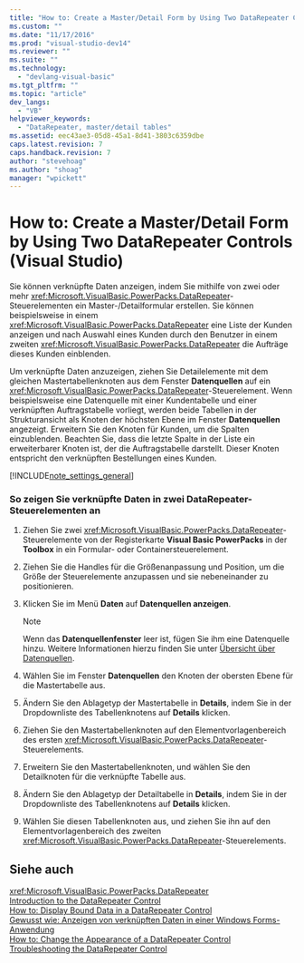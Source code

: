 ```yaml
---
title: "How to: Create a Master/Detail Form by Using Two DataRepeater Controls (Visual Studio) | Microsoft Docs"
ms.custom: ""
ms.date: "11/17/2016"
ms.prod: "visual-studio-dev14"
ms.reviewer: ""
ms.suite: ""
ms.technology: 
  - "devlang-visual-basic"
ms.tgt_pltfrm: ""
ms.topic: "article"
dev_langs: 
  - "VB"
helpviewer_keywords: 
  - "DataRepeater, master/detail tables"
ms.assetid: eec43ae3-05d8-45a1-8d41-3803c6359dbe
caps.latest.revision: 7
caps.handback.revision: 7
author: "stevehoag"
ms.author: "shoag"
manager: "wpickett"
---
```

# How to: Create a Master/Detail Form by Using Two DataRepeater Controls (Visual Studio)
Sie können verknüpfte Daten anzeigen, indem Sie mithilfe von zwei oder mehr <xref:Microsoft.VisualBasic.PowerPacks.DataRepeater>\-Steuerelementen ein Master\-\/Detailformular erstellen.  Sie können beispielsweise in einem <xref:Microsoft.VisualBasic.PowerPacks.DataRepeater> eine Liste der Kunden anzeigen und nach Auswahl eines Kunden durch den Benutzer in einem zweiten <xref:Microsoft.VisualBasic.PowerPacks.DataRepeater> die Aufträge dieses Kunden einblenden.  
  
 Um verknüpfte Daten anzuzeigen, ziehen Sie Detailelemente mit dem gleichen Mastertabellenknoten aus dem Fenster **Datenquellen** auf ein <xref:Microsoft.VisualBasic.PowerPacks.DataRepeater>\-Steuerelement.  Wenn beispielsweise eine Datenquelle mit einer Kundentabelle und einer verknüpften Auftragstabelle vorliegt, werden beide Tabellen in der Strukturansicht als Knoten der höchsten Ebene im Fenster **Datenquellen** angezeigt.  Erweitern Sie den Knoten für Kunden, um die Spalten einzublenden.  Beachten Sie, dass die letzte Spalte in der Liste ein erweiterbarer Knoten ist, der die Auftragstabelle darstellt.  Dieser Knoten entspricht den verknüpften Bestellungen eines Kunden.  
  
 [!INCLUDE[note_settings_general](../../../csharp/language-reference/compiler-messages/includes/note_settings_general_md.md)]  
  
### So zeigen Sie verknüpfte Daten in zwei DataRepeater\-Steuerelementen an  
  
1.  Ziehen Sie zwei <xref:Microsoft.VisualBasic.PowerPacks.DataRepeater>\-Steuerelemente von der Registerkarte **Visual Basic PowerPacks** in der **Toolbox** in ein Formular\- oder Containersteuerelement.  
  
2.  Ziehen Sie die Handles für die Größenanpassung und Position, um die Größe der Steuerelemente anzupassen und sie nebeneinander zu positionieren.  
  
3.  Klicken Sie im Menü **Daten** auf **Datenquellen anzeigen**.  
  
    > [!NOTE]
    >  Wenn das **Datenquellenfenster** leer ist, fügen Sie ihm eine Datenquelle hinzu.  Weitere Informationen hierzu finden Sie unter [Übersicht über Datenquellen](/visual-studio/data-tools/add-new-data-sources).  
  
4.  Wählen Sie im Fenster **Datenquellen** den Knoten der obersten Ebene für die Mastertabelle aus.  
  
5.  Ändern Sie den Ablagetyp der Mastertabelle in **Details**, indem Sie in der Dropdownliste des Tabellenknotens auf **Details** klicken.  
  
6.  Ziehen Sie den Mastertabellenknoten auf den Elementvorlagenbereich des ersten <xref:Microsoft.VisualBasic.PowerPacks.DataRepeater>\-Steuerelements.  
  
7.  Erweitern Sie den Mastertabellenknoten, und wählen Sie den Detailknoten für die verknüpfte Tabelle aus.  
  
8.  Ändern Sie den Ablagetyp der Detailtabelle in **Details**, indem Sie in der Dropdownliste des Tabellenknotens auf **Details** klicken.  
  
9. Wählen Sie diesen Tabellenknoten aus, und ziehen Sie ihn auf den Elementvorlagenbereich des zweiten <xref:Microsoft.VisualBasic.PowerPacks.DataRepeater>\-Steuerelements.  
  
## Siehe auch  
 <xref:Microsoft.VisualBasic.PowerPacks.DataRepeater>   
 [Introduction to the DataRepeater Control](../../../visual-basic/developing-apps/windows-forms/introduction-to-the-datarepeater-control-visual-studio.md)   
 [How to: Display Bound Data in a DataRepeater Control](../../../visual-basic/developing-apps/windows-forms/how-to-display-bound-data-in-a-datarepeater-control-visual-studio.md)   
 [Gewusst wie: Anzeigen von verknüpften Daten in einer Windows Forms\-Anwendung](../Topic/How%20to:%20Display%20Related%20Data%20in%20a%20Windows%20Forms%20Application.md)   
 [How to: Change the Appearance of a DataRepeater Control](../../../visual-basic/developing-apps/windows-forms/how-to-change-the-appearance-of-a-datarepeater-control-visual-studio.md)   
 [Troubleshooting the DataRepeater Control](../../../visual-basic/developing-apps/windows-forms/troubleshooting-the-datarepeater-control-visual-studio.md)